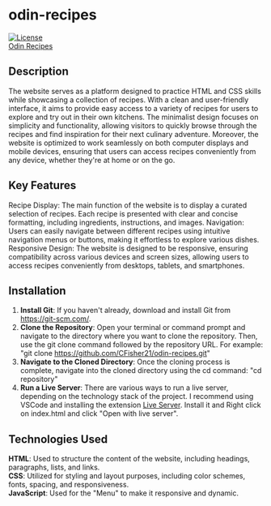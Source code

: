 # odin-recipes

[![License](https://img.shields.io/badge/license-MIT-blue.svg)](https://opensource.org/licenses/MIT) \
[Odin Recipes](https://cfisher21.github.io/odin-recipes/)


## Description
The website serves as a platform designed to practice HTML and CSS skills while showcasing a collection of recipes. With a clean and user-friendly interface, it aims to provide easy access to a variety of recipes for users to explore and try out in their own kitchens. The minimalist design focuses on simplicity and functionality, allowing visitors to quickly browse through the recipes and find inspiration for their next culinary adventure. Moreover, the website is optimized to work seamlessly on both computer displays and mobile devices, ensuring that users can access recipes conveniently from any device, whether they're at home or on the go.

## Key Features 
Recipe Display: The main function of the website is to display a curated selection of recipes. Each recipe is presented with clear and concise formatting, including ingredients, instructions, and images.
Navigation: Users can easily navigate between different recipes using intuitive navigation menus or buttons, making it effortless to explore various dishes.
Responsive Design: The website is designed to be responsive, ensuring compatibility across various devices and screen sizes, allowing users to access recipes conveniently from desktops, tablets, and smartphones.

## Installation
1. **Install Git**: If you haven't already, download and install Git from https://git-scm.com/.
2. **Clone the Repository**: Open your terminal or command prompt and navigate to the directory where you want to clone the repository. Then, use the git clone command followed by the repository URL. For example: "git clone https://github.com/CFisher21/odin-recipes.git"
3. **Navigate to the Cloned Directory**: Once the cloning process is complete, navigate into the cloned directory using the cd command: "cd repository"
4. **Run a Live Server**: There are various ways to run a live server, depending on the technology stack of the project. I recommend using VSCode and installing the extension [Live Server](https://marketplace.visualstudio.com/items?itemName=ritwickdey.LiveServer). Install it and Right click on index.html and click "Open with live server".

## Technologies Used
**HTML**: Used to structure the content of the website, including headings, paragraphs, lists, and links.\
**CSS**: Utilized for styling and layout purposes, including color schemes, fonts, spacing, and responsiveness.\
**JavaScript**: Used for the "Menu" to make it responsive and dynamic.
